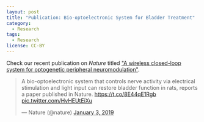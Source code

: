```yaml
---
layout: post
title: "Publication: Bio-optoelectronic System for Bladder Treatment"
category:
  - Research
tags:
  - Research
license: CC-BY
---
```


Check our recent publication on *Nature* titled ["A wireless closed-loop system for optogenetic peripheral neuromodulation"](https://go.nature.com/2VrCbmP). 

<div class="twitter-content">
    <blockquote class="twitter-tweet"><p lang="en" dir="ltr">A bio-optoelectronic system that controls nerve activity via electrical stimulation and light input can restore bladder function in rats, reports a paper published in Nature. <a href="https://t.co/8E44qE1Rgb">https://t.co/8E44qE1Rgb</a> <a href="https://t.co/HvHEUtEiXu">pic.twitter.com/HvHEUtEiXu</a></p>&mdash; Nature (@nature) <a href="https://twitter.com/nature/status/1080910684508938240?ref_src=twsrc%5Etfw">January 3, 2019</a></blockquote> <script async src="https://platform.twitter.com/widgets.js" charset="utf-8"></script>
</div>
